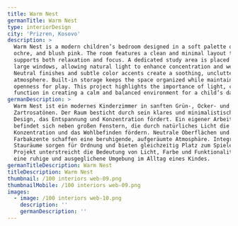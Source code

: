```yaml
---
title: Warm Nest
germanTitle: Warm Nest
type: interiorDesign
city: 'Prizren, Kosovo'
description: >
  Warm Nest is a modern children’s bedroom designed in a soft palette of green,
  ochre, and blush pink. The room features a clean and minimal layout that
  supports both relaxation and focus. A dedicated study area is placed beside
  large windows, allowing natural light to enhance concentration and well-being.
  Neutral finishes and subtle color accents create a soothing, uncluttered
  atmosphere. Built-in storage keeps the space organized while maintaining
  openness for play. This project highlights the importance of light, color, and
  function in creating a calm and balanced environment for a child’s daily life.
germanDescription: >
  Warm Nest ist ein modernes Kinderzimmer in sanften Grün-, Ocker- und
  Zartrosatönen. Der Raum besticht durch sein klares und minimalistisches
  Design, das Entspannung und Konzentration fördert. Ein eigener Arbeitsbereich
  befindet sich neben großen Fenstern, die durch natürliches Licht die
  Konzentration und das Wohlbefinden fördern. Neutrale Oberflächen und dezente
  Farbakzente schaffen eine beruhigende, aufgeräumte Atmosphäre. Integrierte
  Stauräume sorgen für Ordnung und bieten gleichzeitig Platz zum Spielen. Dieses
  Projekt unterstreicht die Bedeutung von Licht, Farbe und Funktionalität für
  eine ruhige und ausgeglichene Umgebung im Alltag eines Kindes.
germanTitleDescription: Warm Nest
titleDescription: Warm Nest
thumbnail: /100 interiors web-09.png
thumbnailMobile: /100 interiors web-09.png
images:
  - image: /100 interiors web-10.png
    description: ''
    germanDescription: ''
---
```


